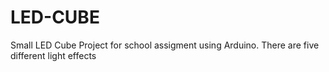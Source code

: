 # LED-CUBE
Small LED Cube Project for school assigment using Arduino. There are five different light effects

